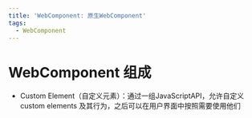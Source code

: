 ```yaml
---
title: 'WebComponent: 原生WebComponent'
tags:
  - WebComponent
---
```



# WebComponent 组成

- Custom Element（自定义元素）：通过一组JavaScriptAPI，允许自定义 custom elements 及其行为，之后可以在用户界面中按照需要使用他们

